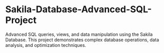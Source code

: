 # Sakila-Database-Advanced-SQL-Project
Advanced SQL queries, views, and data manipulation using the Sakila Database. This project demonstrates complex database operations, data analysis, and optimization techniques.
